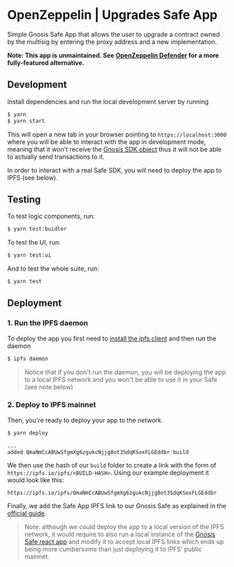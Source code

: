# OpenZeppelin | Upgrades Safe App

Simple Gnosis Safe App that allows the user to upgrade a contract owned by the multisig by entering the proxy address and a new implementation.

**Note: This app is unmaintained. See [OpenZeppelin Defender](https://docs.openzeppelin.com/defender/) for a more fully-featured alternative.**

## Development
Install dependencies and run the local development server by running

```bash
$ yarn
$ yarn start
```

This will open a new tab in your browser pointing to `https://localhost:3000` where you will be able to interact with the app in development mode, meaning that it won't receive the [Gnosis SDK object](https://github.com/gnosis/safe-apps-sdk) thus it will not be able to actually send transactions to it.

In order to interact with a real Safe SDK, you will need to deploy the app to IPFS (see below).

## Testing
To test logic components, run:

```bash
$ yarn test:buidler
```

To test the UI, run:

```bash
$ yarn test:ui
```

And to test the whole suite, run:

```bash
$ yarn test
```

## Deployment

### 1. Run the IPFS daemon

To deploy the app you first need to [install the ipfs client](https://docs.ipfs.io/install/) and then run the daemon

```bash
$ ipfs daemon
```
> Notice that if you don't run the daemon, you will be deploying the app to a local IPFS network and you won't be able to use it in your Safe (see note below)

### 2. Deploy to IPFS mainnet

Then, you're ready to deploy your app to the network

```bash
$ yarn deploy

...
added QmaNmCcABUwSfgmXg6zgukcNjjg8ot3SdqKSoxFLGEddbr build
```

We then use the hash of our `build` folder to create a link with the form of `https://ipfs.io/ipfs/<BUILD-HASH>`. Using our example deployment it would look like this:

```
https://ipfs.io/ipfs/QmaNmCcABUwSfgmXg6zgukcNjjg8ot3SdqKSoxFLGEddbr
```

Finally, we add the Safe App IPFS link to our Gnosis Safe as explained in the [official guide](https://help.gnosis-safe.io/en/articles/4022030-add-a-custom-safe-app).

> Note: although we could deploy the app to a local version of the IPFS network, it would require to also run a local instance of the [Gnosis Safe react app](https://github.com/gnosis/safe-react) and modify it to accept local IPFS links which ends up being more cumbersome than just deploying it to IPFS' public mainnet.
